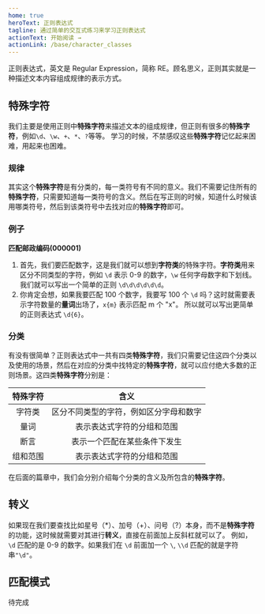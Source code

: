 ```yaml
---
home: true
heroText: 正则表达式
tagline: 通过简单的交互式练习来学习正则表达式
actionText: 开始阅读 →
actionLink: /base/character_classes
---
```

正则表达式，英文是 Regular Expression，简称 RE。顾名思义，正则其实就是一种描述文本内容组成规律的表示方式。
## 特殊字符

我们主要是使用正则中**特殊字符**来描述文本的组成规律，但正则有很多的**特殊字符**，例如`\d`、`\w`、`+`、`*`、`?`等等。 学习的时候，不禁感叹这些**特殊字符**记忆起来困难，用起来也困难。

### 规律

其实这个**特殊字符**是有分类的，每一类符号有不同的意义。我们不需要记住所有的**特殊字符**，只需要知道每一类符号的含义。然后在写正则的时候，知道什么时候该用哪类符号，然后到该类符号中去找对应的**特殊字符**即可。

### 例子

**匹配邮政编码(000001)**

1. 首先，我们要匹配数字，这是我们就可以想到**字符类**的特殊字符。**字符类**用来区分不同类型的字符，例如 `\d` 表示 0-9 的数字，`\w` 任何字母数字和下划线。我们就可以写出一个简单的正则 `\d\d\d\d\d\d`。
2. 你肯定会想，如果我要匹配 100 个数字，我要写 100 个 `\d` 吗？这时就需要表示字符数量的**量词**出场了，`x{m}` 表示匹配 m 个 "x"。 所以就可以写出更简单的正则表达式 `\d{6}`。

### 分类
有没有很简单？正则表达式中一共有四类**特殊字符**，我们只需要记住这四个分类以及使用的场景，然后在对应的分类中找特定的**特殊字符**，就可以应付绝大多数的正则场景。这四类**特殊字符**分别是：

| 特殊字符 | 含义 |
| :----: | :----: |
| 字符类 | 区分不同类型的字符，例如区分字母和数字 |
| 量词 | 表示表达式字符的分组和范围 |
| 断言 | 表示一个匹配在某些条件下发生 |
| 组和范围 | 表示表达式字符的分组和范围 |

在后面的篇章中，我们会分别介绍每个分类的含义及所包含的**特殊字符**。

## 转义
如果现在我们要查找比如星号（*）、加号（+）、问号（?）本身，而不是**特殊字符**的功能，这时候就需要对其进行**转义**，直接在前面加上反斜杠就可以了。
例如，`\d` 匹配的是 0-9 的数字。如果我们在 `\d` 前面加一个 `\`, `\\d` 匹配的就是字符串`"\d"`。

## 匹配模式
待完成